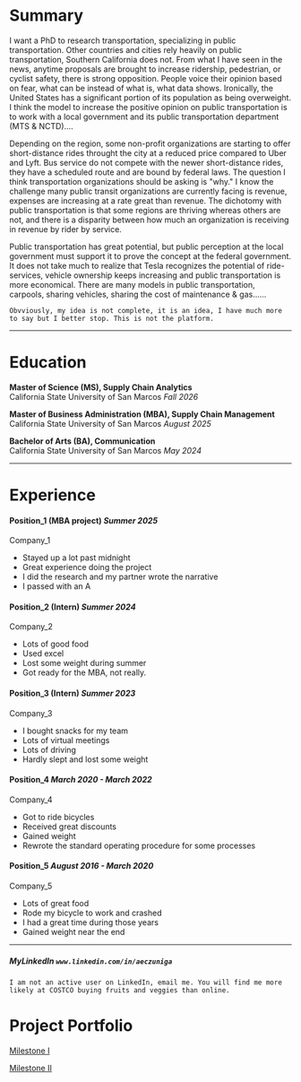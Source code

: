 # Summary
I want a PhD to research transportation, specializing in public transportation. Other countries and cities rely heavily on public transportation, Southern California does not. From what I have seen in the news, anytime proposals are brought to increase ridership, pedestrian, or cyclist safety, there is strong opposition. People voice their opinion based on fear, what can be instead of what is, what data shows. Ironically, the United States has a significant portion of its population as being overweight. I think the model to increase the positive opinion on public transportation is to work with a local government and its public transportation department (MTS & NCTD)....

Depending on the region, some non-profit organizations are starting to offer short-distance rides throught the city at a reduced price compared to Uber and Lyft. Bus service do not compete with the newer short-distance rides, they have a scheduled route and are bound by federal laws. The question I think transportation organizations should be asking is "why." I know the challenge many public transit organizations are currently facing is revenue, expenses are increasing at a rate great than revenue. The dichotomy with public transportation is that some regions are thriving whereas others are not, and there is a disparity between how much an organization is receiving in revenue by rider by service. 

Public transportation has great potential, but public perception at the local government must support it to prove the concept at the federal government. It does not take much to realize that Tesla recognizes the potential of ride-services, vehicle ownership keeps increasing and public transportation is more economical. There are many models in public transportation, carpools, sharing vehicles, sharing the cost of maintenance & gas......


```Obvviously, my idea is not complete, it is an idea, I have much more to say but I better stop. This is not the platform.```

***

# Education
**Master of Science (MS), Supply Chain Analytics**          
California State University of San Marcos      _Fall 2026_

**Master of Business Administration (MBA), Supply Chain Management**          
California State University of San Marcos      _August 2025_

**Bachelor of Arts (BA), Communication**          
California State University of San Marcos      _May 2024_


***

# Experience
#### Position_1 (MBA project)     _Summer 2025_
Company_1
*   Stayed up a lot past midnight
*   Great experience doing the project
*   I did the research and my partner wrote the narrative
*   I passed with an A


#### Position_2 (Intern)      _Summer 2024_
Company_2
*   Lots of good food
*   Used excel
*   Lost some weight during summer
*   Got ready for the MBA, not really.


#### Position_3 (Intern)      _Summer 2023_
Company_3
*   I bought snacks for my team
*   Lots of virtual meetings
*   Lots of driving
*   Hardly slept and lost some weight


#### Position_4      _March 2020 - March 2022_
Company_4
*   Got to ride bicycles 
*   Received great discounts
*   Gained weight
*   Rewrote the standard operating procedure for some processes

#### Position_5      _August 2016 - March 2020_
Company_5
*   Lots of great food
*   Rode my bicycle to work and crashed
*   I had a great time during those years
*   Gained weight near the end

***

##### _MyLinkedIn `www.linkedin.com/in/aeczuniga`_ #####

```I am not an active user on LinkedIn, email me. You will find me more likely at COSTCO buying fruits and veggies than online.```


# **Project Portfolio**
[Milestone I](https://aeczuniga.github.io/)

[Milestone II](https://aeczuniga.github.io/subpage_1/)